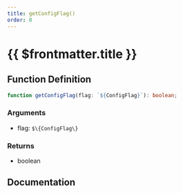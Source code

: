 ```yaml
---
title: getConfigFlag()
order: 0
---
```


# {{ $frontmatter.title }}

## Function Definition

```ts
function getConfigFlag(flag: `${ConfigFlag}`): boolean;
```

### Arguments

* flag: `$\{ConfigFlag\}`

### Returns

* boolean

## Documentation

<!--@include: ./parts/getConfigFlag.md-->
